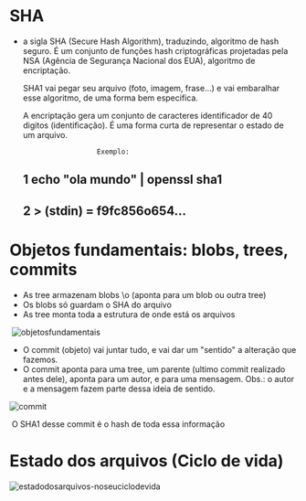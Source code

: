 # SHA

- a sigla SHA (Secure Hash Algorithm), traduzindo, algoritmo de hash seguro. É um conjunto de funções hash criptográficas projetadas pela NSA (Agência de Segurança Nacional dos EUA), algoritmo de encriptação.

  SHA1 vai pegar seu arquivo (foto, imagem, frase...) e vai embaralhar esse algoritmo, de uma forma bem especifica.

  A encriptação gera um conjunto de caracteres identificador de 40 digitos (identificação). É uma forma curta de representar o estado de um arquivo.

    					Exemplo: 

  ## 1 echo "ola mundo" | openssl sha1

  ## 2 > (stdin) = f9fc856o654...

# Objetos fundamentais: blobs, trees, commits

- As tree armazenam blobs \o (aponta para um blob ou outra tree)
- Os blobs só guardam o SHA do arquivo
- As tree monta toda a estrutura de onde está os arquivos



​						![objetosfundamentais](https://user-images.githubusercontent.com/101298597/207999634-a22ff7a1-0315-4379-82e6-d95d75982b2d.png)



- O commit (objeto) vai juntar tudo, e vai dar um "sentido" a alteração que fazemos.
- O commit aponta para uma tree, um parente (ultimo commit realizado antes dele), aponta para um autor, e para uma mensagem. Obs.: o autor e a mensagem fazem parte dessa ideia de sentido.

![commit](https://user-images.githubusercontent.com/101298597/208000482-b711ecd0-b889-4fb8-b79a-98deec1383df.png)

​																O SHA1 desse commit é o hash de toda essa informação

# 				Estado dos arquivos (Ciclo de vida)

![estadodosarquivos-noseuciclodevida](https://user-images.githubusercontent.com/101298597/208002551-d1cc1a0d-6c52-42ec-82f2-1d603f9f28c2.png)













